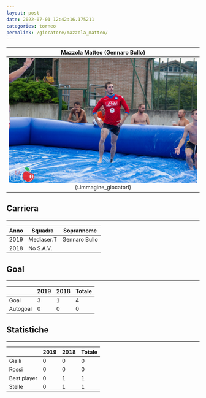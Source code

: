 ```yaml
---
layout: post
date: 2022-07-01 12:42:16.175211
categories: torneo
permalink: /giocatore/mazzola_matteo/
---
```

<link rel='stylesheets' href='./../assets/giocatori.css'>

| Mazzola Matteo (Gennaro Bullo) |
|:-----:|
| ![Immagine mancante]('./../../assets/giocatori/mazzola_matteo.png){:.immagine_giocatori} |


## Carriera
----

|Anno|Squadra|Soprannome|
|:---:|---|---|
|2019|Mediaser.T|Gennaro Bullo|
|2018|No S.A.V.||


## Goal
----

| |2019|2018| Totale |
|---|---|---|---|
|Goal|3|1|4|
|Autogoal|0|0|0|


## Statistiche
----

| |2019|2018| Totale |
|---|---|---|---|
|Gialli|0|0|0|
|Rossi|0|0|0|
|Best player|0|1|1|
|Stelle|0|1|1|